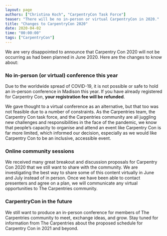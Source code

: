 ```yaml
---
layout: page
authors: ["Christina Koch", "CarpentryCon Task Force"]
teaser: "There will be no in-person or virtual CarpentryCon in 2020."
title: "Changes to CarpentryCon 2020"
date: 2020-04-02
time: "00:00:00"
tags: ["CarpentryCon"]
---
```


We are very disappointed to announce that Carpentry Con 2020 will not be occurring as had been planned in June 2020. Here are the changes to know about: 

### No in-person (or virtual) conference this year

Due to the worldwide spread of COVID-19, it is not possible or safe to hold an in-person conference in Madison this year. If you have already registered for Carpentry Con, **your registration fee will be refunded**. 

We gave thought to a virtual conference as an alternative, but that too was not feasible due to a number of constraints. As the Carpentries team, the Carpentry Con task force, and the Carpentries community are all juggling new challenges and responsibilities in the face of the pandemic, we know that people’s capacity to organise and attend an event like Carpentry Con is far more limited, which informed our decision, especially as we would like Carpentry Con to be an inclusive, accessible event. 

### Online community sessions

We received many great breakout and discussion proposals for Carpentry Con 2020 that we still want to share with the community. We are investigating the best way to share some of this content virtually in June and July  instead of in person. Once we have been able to contact presenters and agree on a plan, we will communicate any virtual opportunities to The Carpentries community. 

### CarpentryCon in the future

We still want to produce an in-person conference for members of The Carpentries community to meet, exchange ideas, and grow. Stay tuned for information from The Carpentries about the proposed schedule for Carpentry Con in 2021 and beyond. 
